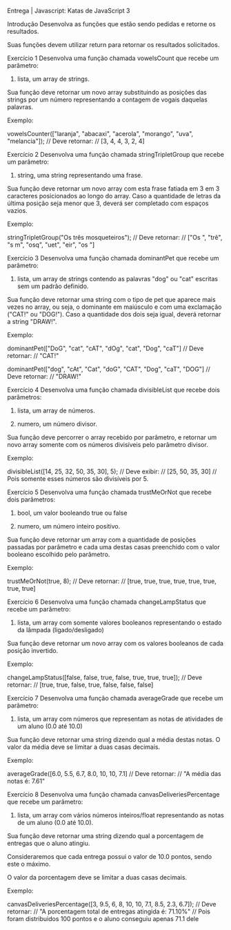 Entrega | Javascript: Katas de JavaScript 3

Introdução
Desenvolva as funções que estão sendo pedidas e retorne os resultados.

Suas funções devem utilizar return para retornar os resultados solicitados.

Exercício 1
Desenvolva uma função chamada vowelsCount que recebe um parâmetro:

1. lista, um array de strings.

Sua função deve retornar um novo array substituindo as posições das strings por um número representando a contagem de vogais daquelas palavras.

Exemplo:

vowelsCounter(["laranja", "abacaxi", "acerola", "morango", "uva", "melancia"]);
⁠// Deve retornar:
⁠// [3, 4, 4, 3, 2, 4]

Exercício 2
Desenvolva uma função chamada stringTripletGroup que recebe um parâmetro:

1. string, uma string representando uma frase.

Sua função deve retornar um novo array com esta frase fatiada em 3 em 3 caracteres posicionados ao longo do array. Caso a quantidade de letras da última posição seja menor que 3, deverá ser completado com espaços vazios.

Exemplo:

stringTripletGroup("Os três mosqueteiros");
⁠// Deve retornar:
⁠// ["Os ", "trê", "s m", "osq", "uet", "eir", "os "]

Exercício 3
Desenvolva uma função chamada dominantPet que recebe um parâmetro:

1. lista, um array de strings contendo as palavras "dog" ou "cat" escritas sem um padrão definido.

Sua função deve retornar uma string com o tipo de pet que aparece mais vezes no array, ou seja, o dominante em maiúsculo e com uma exclamação ("CAT!" ou "DOG!"). Caso a quantidade dos dois seja igual, deverá retornar a string "DRAW!".

Exemplo:

dominantPet(["DoG", "cat", "cAT", "dOg", "cat", "Dog", "caT"]
⁠// Deve retornar:
⁠// "CAT!"

dominantPet(["dog", "cAt", "Cat", "doG", "CAT", "Dog", "caT", "DOG"]
⁠// Deve retornar:
⁠// "DRAW!"

Exercício 4
Desenvolva uma função chamada divisibleList que recebe dois parâmetros:

1. lista, um array de números.

2. numero, um número divisor.

Sua função deve percorrer o array recebido por parâmetro, e retornar um novo array somente com os números divisíveis pelo parâmetro divisor.

Exemplo:

divisibleList([14, 25, 32, 50, 35, 30], 5);⁠
⁠// Deve exibir:
⁠// [25, 50, 35, 30]
⁠// Pois somente esses números são divisíveis por 5.

Exercício 5
Desenvolva uma função chamada trustMeOrNot que recebe dois parâmetros:

1. bool, um valor booleando true ou false

1. numero, um número inteiro positivo.

Sua função deve retornar um array com a quantidade de posições passadas por parâmetro e cada uma destas casas preenchido com o valor booleano escolhido pelo parâmetro.

Exemplo:

trustMeOrNot(true, 8);
⁠// Deve retornar:
⁠// [true, true, true, true, true, true, true, true]

Exercício 6
Desenvolva uma função chamada changeLampStatus que recebe um parâmetro:

1. lista, um array com somente valores booleanos representando o estado da lâmpada (ligado/desligado)

Sua função deve retornar um novo array com os valores booleanos de cada posição invertido.

Exemplo:

changeLampStatus([false, false, true, false, true, true, true]);
⁠// Deve retornar:
⁠// [true, true, false, true, false, false, false]

Exercício 7
Desenvolva uma função chamada averageGrade que recebe um parâmetro:

1. lista, um array com números que representam as notas de atividades de um aluno (0.0 até 10.0)

Sua função deve retornar uma string dizendo qual a média destas notas. O valor da média deve se limitar a duas casas decimais.

Exemplo:

averageGrade([6.0, 5.5, 6.7, 8.0, 10, 10, 7.1]
⁠// Deve retornar:
⁠// "A média das notas é: 7.61"

Exercício 8
Desenvolva uma função chamada canvasDeliveriesPercentage que recebe um parâmetro:

1. lista, um array com vários números inteiros/float representando as notas de um aluno (0.0 até 10.0).

Sua função deve retornar uma string dizendo qual a porcentagem de entregas que o aluno atingiu.

Consideraremos que cada entrega possui o valor de 10.0 pontos, sendo este o máximo.

O valor da porcentagem deve se limitar a duas casas decimais.

Exemplo:

canvasDeliveriesPercentage([3, 9.5, 6, 8, 10, 10, 7.1, 8.5, 2.3, 6.7]);
⁠// Deve retornar:
⁠// "A porcentagem total de entregas atingida é: 71.10%"
⁠// Pois foram distribuidos 100 pontos e o aluno conseguiu apenas 71.1 dele